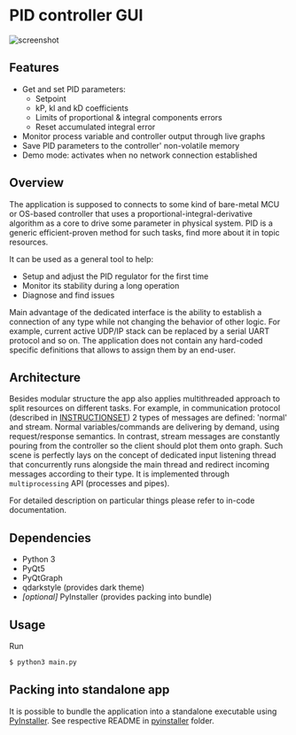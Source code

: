 # PID controller GUI
![screenshot](/screenshots/pid-controller-gui.gif)

## Features
  - Get and set PID parameters:
    - Setpoint
    - kP, kI and kD coefficients
    - Limits of proportional & integral components errors
    - Reset accumulated integral error
  - Monitor process variable and controller output through live graphs
  - Save PID parameters to the controller' non-volatile memory
  - Demo mode: activates when no network connection established

## Overview
The application is supposed to connects to some kind of bare-metal MCU or OS-based controller that uses a proportional-integral-derivative algorithm as a core to drive some parameter in physical system. PID is a generic efficient-proven method for such tasks, find more about it in topic resources.

It can be used as a general tool to help:
  - Setup and adjust the PID regulator for the first time
  - Monitor its stability during a long operation
  - Diagnose and find issues

Main advantage of the dedicated interface is the ability to establish a connection of any type while not changing the behavior of other logic. For example, current active UDP/IP stack can be replaced by a serial UART protocol and so on. The application does not contain any hard-coded specific definitions that allows to assign them by an end-user.

## Architecture
Besides modular structure the app also applies multithreaded approach to split resources on different tasks. For example, in communication protocol (described in [INSTRUCTIONSET](/INSTRUCTIONSET)) 2 types of messages are defined: 'normal' and stream. Normal variables/commands are delivering by demand, using request/response semantics. In contrast, stream messages are constantly pouring from the controller so the client should plot them onto graph. Such scene is perfectly lays on the concept of dedicated input listening thread that concurrently runs alongside the main thread and redirect incoming messages according to their type. It is implemented through `multiprocessing` API (processes and pipes).

For detailed description on particular things please refer to in-code documentation.

## Dependencies
  - Python 3
  - PyQt5
  - PyQtGraph
  - qdarkstyle (provides dark theme)
  - *[optional]* PyInstaller (provides packing into bundle)

## Usage
Run
```sh
$ python3 main.py
```

## Packing into standalone app
It is possible to bundle the application into a standalone executable using [PyInstaller](https://www.pyinstaller.org/). See respective README in [pyinstaller](/pyinstaller) folder.
